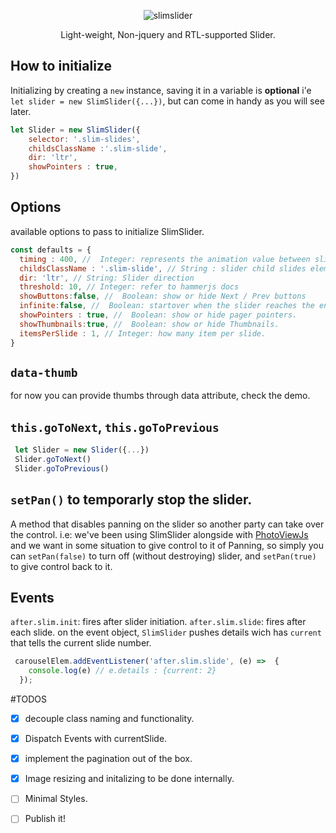 <p align="middle"><img src="https://cloud.githubusercontent.com/assets/1451125/23154097/7c0b518a-f825-11e6-9bd4-c26ab0e2a55f.png" alt="slimslider"/><p>

<p align="middle">Light-weight, Non-jquery and RTL-supported Slider.</p>

## How to initialize
Initializing by creating a `new` instance, saving it in a variable is **optional** i'e `let slider = new SlimSlider({...})`, but can come in handy as you will see later.

```js
let Slider = new SlimSlider({
    selector: '.slim-slides',
    childsClassName :'.slim-slide',
    dir: 'ltr',
    showPointers : true,
})
```
## Options 
available options to pass to initialize SlimSlider.
```js
const defaults = {
  timing : 400, //  Integer: represents the animation value between slides 
  childsClassName : '.slim-slide', // String : slider child slides elements
  dir: 'ltr', // String: Slider direction
  threshold: 10, // Integer: refer to hammerjs docs
  showButtons:false, //  Boolean: show or hide Next / Prev buttons
  infinite:false, //  Boolean: startover when the slider reaches the end.
  showPointers : true, //  Boolean: show or hide pager pointers.
  showThumbnails:true, //  Boolean: show or hide Thumbnails.
  itemsPerSlide : 1, // Integer: how many item per slide.
}
```

## `data-thumb`
for now you can provide thumbs through data attribute, check the demo.

## `this.goToNext`, `this.goToPrevious` 
```js
 let Slider = new Slider({...})
 Slider.goToNext()
 Slider.goToPrevious()
```
## `setPan()` to temporarly stop the  slider.
A method that disables panning on the slider so another party can take over the control.
i.e: we've been using SlimSlider alongside with [PhotoViewJs](https://github.com/namshi/Photoviewjs) and we want in some situation to give control to it of Panning, so simply you can `setPan(false)` to turn off (without destroying) slider, and `setPan(true)` to give control back to it.

## Events 
`after.slim.init`: fires after slider initiation.
`after.slim.slide`: fires after each slide.
on the event object, `SlimSlider` pushes details wich has `current` that tells the current slide number.

```js
 carouselElem.addEventListener('after.slim.slide', (e) =>  {
    console.log(e) // e.details : {current: 2} 
  });
```



#TODOS
- [x] decouple class naming and functionality.
- [x] Dispatch Events with currentSlide.
- [x] implement the pagination out of the box.
- [x] Image resizing and initalizing to be done internally.
- [ ] Minimal Styles.
- [ ] Publish it!


